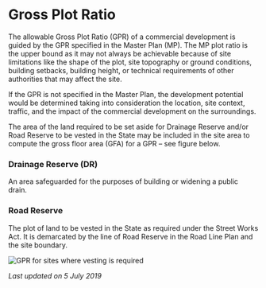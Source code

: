 # Gross Plot Ratio

The allowable Gross Plot Ratio (GPR) of a commercial development is guided by the GPR specified in the Master Plan (MP). The MP plot ratio is the upper bound as it may not always be achievable because of site limitations like the shape of the plot, site topography or ground conditions, building setbacks, building height, or technical requirements of other authorities that may affect the site.

If the GPR is not specified in the Master Plan, the development potential would be determined taking into consideration the location, site context, traffic, and the impact of the commercial development on the surroundings.

The area of the land required to be set aside for Drainage Reserve and/or Road Reserve to be vested in the State may be included in the site area to compute the gross floor area (GFA) for a GPR – see figure below.

### Drainage Reserve (DR)
An area safeguarded for the purposes of building or widening a public drain.

### Road Reserve
The plot of land to be vested in the State as required under the Street Works Act. It is demarcated by the line of Road Reserve in the Road Line Plan and the site boundary.

![GPR for sites where vesting is required](https://www.ura.gov.sg/-/media/Corporate/Guidelines/Development-control/Flats-Condominiums/F01_Gross_Plot_Ratio.jpg?h=100%25&w=100%25)

*Last updated on 5 July 2019*
